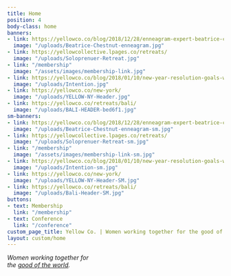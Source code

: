 ```yaml
---
title: Home
position: 4
body-class: home
banners:
- link: https://yellowco.co/blog/2018/12/28/enneagram-expert-beatrice-chestnut-interview/
  image: "/uploads/Beatrice-Chestnut-enneagram.jpg"
- link: https://yellowcollective.lpages.co/retreats/
  image: "/uploads/Soloprenuer-Retreat.jpg"
- link: "/membership"
  image: "/assets/images/membership-link.jpg"
- link: https://yellowco.co/blog/2018/01/10/new-year-resolution-goals-word-intention/
  image: "/uploads/Intention.jpg"
- link: https://yellowco.co/new-york/
  image: "/uploads/YELLOW-NY-Header.jpg"
- link: https://yellowco.co/retreats/bali/
  image: "/uploads/BALI-HEADER-bed6f1.jpg"
sm-banners:
- link: https://yellowco.co/blog/2018/12/28/enneagram-expert-beatrice-chestnut-interview/
  image: "/uploads/Beatrice-Chestnut-enneagram-sm.jpg"
- link: https://yellowcollective.lpages.co/retreats/
  image: "/uploads/Soloprenuer-Retreat-sm.jpg"
- link: "/membership"
  image: "/assets/images/membership-link-sm.jpg"
- link: https://yellowco.co/blog/2018/01/10/new-year-resolution-goals-word-intention/
  image: "/uploads/Intention-sm.jpg"
- link: https://yellowco.co/new-york/
  image: "/uploads/YELLOW-NY-Header-SM.jpg"
- link: https://yellowco.co/retreats/bali/
  image: "/uploads/Bali-Header-SM.jpg"
buttons:
- text: Membership
  link: "/membership"
- text: Conference
  link: "/conference"
custom_page_title: Yellow Co. | Women working together for the good of the world.
layout: custom/home
---
```


<em>Women working together for <br class="hidden-xs-down"> the <u>good of the world</u>.</em>
